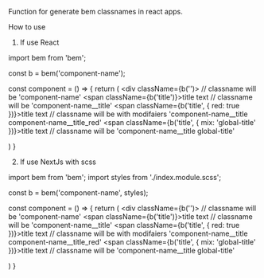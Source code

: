 Function for generate bem classnames in react apps.

How to use

1. If use React

import bem from 'bem';

const b = bem('component-name');

const component = () => {
  return (
    <div className={b('')>  // classname will be 'component-name'
      <span className={b('title')}>title text</span> // classname will be 'component-name__title'
      <span className={b('title', { red: true })}>title text</span> // classname will be with modifaiers 'component-name__title component-name__title_red' 
      <span className={b('title', { mix: 'global-title' })}>title text</span> // classname will be 'component-name__title global-title'
    <div>
  )
}

2. If use NextJs with scss

import bem from 'bem';
import styles from './index.module.scss';

const b = bem('component-name', styles);

const component = () => {
  return (
    <div className={b('')>  // classname will be 'component-name'
      <span className={b('title')}>title text</span> // classname will be 'component-name__title'
      <span className={b('title', { red: true })}>title text</span> // classname will be with modifaiers 'component-name__title component-name__title_red' 
      <span className={b('title', { mix: 'global-title' })}>title text</span> // classname will be 'component-name__title global-title'
    <div>
  )
}
